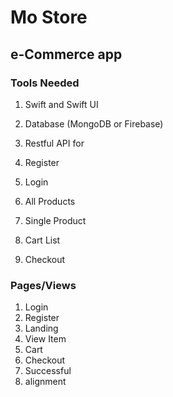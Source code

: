 #  Mo Store
## e-Commerce app
### Tools Needed
1. Swift and Swift UI
2. Database (MongoDB or Firebase)
3. Restful API for 

1. Register
2. Login
3. All Products
4. Single Product
5. Cart List
6. Checkout

### Pages/Views
1. Login
2. Register
3. Landing
4. View Item
5. Cart
6. Checkout
7. Successful
8. alignment
